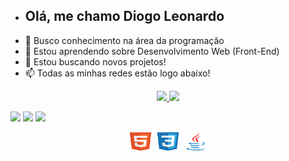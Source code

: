 - ## Olá, me chamo Diogo Leonardo 
- 👀 Busco conhecimento na área da programação 
- 🌱 Estou aprendendo sobre Desenvolvimento Web (Front-End) 
- 💞️ Estou buscando novos projetos!
- 📫 Todas as minhas redes estão logo abaixo!

<div align="center">
  <a href="https://github.com/DiogoLeonardoo">
  <img height="180em" src="https://github-readme-stats.vercel.app/api?username=DiogoLeonardoo&show_icons=true&theme=dark&include_all_commits=true&count_private=true"/>
  <img height="180em" src="https://github-readme-stats.vercel.app/api/top-langs/?username=DiogoLeonardoo&layout=compact&langs_count=7&theme=dark"/>
     

  
 
  </div>
  
  <div> 
  
  <a href="https://instagram.com/diogo_leo" target="_blank"><img src="https://img.shields.io/badge/-Instagram-%23E4405F?style=for-the-badge&logo=instagram&logoColor=white" target="_blank"></a>
  <a href = "mailto:diogoleo57@gmail.com"><img src="https://img.shields.io/badge/-Gmail-%23333?style=for-the-badge&logo=gmail&logoColor=white" target="_blank"></a>
  <a href="https://www.linkedin.com/in/diogo-leonardo-58b737200/" target="_blank"><img src="https://img.shields.io/badge/-LinkedIn-%230077B5?style=for-the-badge&logo=linkedin&logoColor=white" target="_blank"></a> 
 
 
 
</div>
  <div  align="center"> 
   <img align="center" alt="HTML" height="30" width="40" src="https://raw.githubusercontent.com/devicons/devicon/master/icons/html5/html5-original.svg">
  <img align="center" alt="CSS" height="30" width="40" src="https://raw.githubusercontent.com/devicons/devicon/master/icons/css3/css3-original.svg">
  <img align="center" alt="java" height="30" width="40" src="https://raw.githubusercontent.com/devicons/devicon/master/icons/java/java-original.svg">
  </div>
<!---
DiogoLeonardoo/DiogoLeonardoo is a ✨ special ✨ repository because its `README.md` (this file) appears on your GitHub profile.
You can click the Preview link to take a look at your changes.
--->
